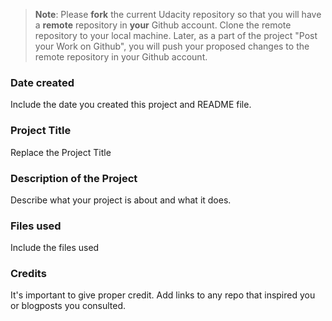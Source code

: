 >**Note**: Please **fork** the current Udacity repository so that you will have a **remote** repository in **your** Github account. Clone the remote repository to your local machine. Later, as a part of the project "Post your Work on Github", you will push your proposed changes to the remote repository in your Github account.

### Date created
Include the date you created this project and README file.

### Project Title
Replace the Project Title

### Description of the Project
Describe what your project is about and what it does.

### Files used
Include the files used

### Credits
It's important to give proper credit. Add links to any repo that inspired you or blogposts you consulted.

